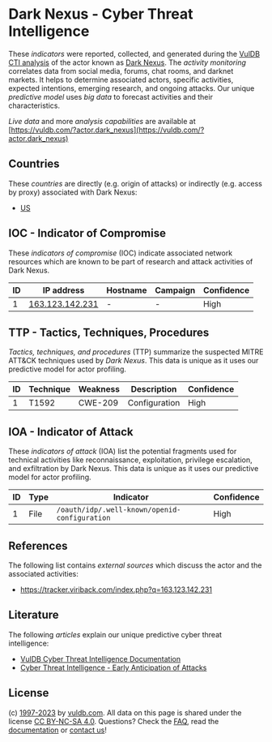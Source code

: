 # Dark Nexus - Cyber Threat Intelligence

These _indicators_ were reported, collected, and generated during the [VulDB CTI analysis](https://vuldb.com/?kb.cti) of the actor known as [Dark Nexus](https://vuldb.com/?actor.dark_nexus). The _activity monitoring_ correlates data from social media, forums, chat rooms, and darknet markets. It helps to determine associated actors, specific activities, expected intentions, emerging research, and ongoing attacks. Our unique _predictive model_ uses _big data_ to forecast activities and their characteristics.

_Live data_ and more _analysis capabilities_ are available at [https://vuldb.com/?actor.dark_nexus](https://vuldb.com/?actor.dark_nexus)

## Countries

These _countries_ are directly (e.g. origin of attacks) or indirectly (e.g. access by proxy) associated with Dark Nexus:

* [US](https://vuldb.com/?country.us)

## IOC - Indicator of Compromise

These _indicators of compromise_ (IOC) indicate associated network resources which are known to be part of research and attack activities of Dark Nexus.

ID | IP address | Hostname | Campaign | Confidence
-- | ---------- | -------- | -------- | ----------
1 | [163.123.142.231](https://vuldb.com/?ip.163.123.142.231) | - | - | High

## TTP - Tactics, Techniques, Procedures

_Tactics, techniques, and procedures_ (TTP) summarize the suspected MITRE ATT&CK techniques used by _Dark Nexus_. This data is unique as it uses our predictive model for actor profiling.

ID | Technique | Weakness | Description | Confidence
-- | --------- | -------- | ----------- | ----------
1 | T1592 | CWE-209 | Configuration | High

## IOA - Indicator of Attack

These _indicators of attack_ (IOA) list the potential fragments used for technical activities like reconnaissance, exploitation, privilege escalation, and exfiltration by Dark Nexus. This data is unique as it uses our predictive model for actor profiling.

ID | Type | Indicator | Confidence
-- | ---- | --------- | ----------
1 | File | `/oauth/idp/.well-known/openid-configuration` | High

## References

The following list contains _external sources_ which discuss the actor and the associated activities:

* https://tracker.viriback.com/index.php?q=163.123.142.231

## Literature

The following _articles_ explain our unique predictive cyber threat intelligence:

* [VulDB Cyber Threat Intelligence Documentation](https://vuldb.com/?kb.cti)
* [Cyber Threat Intelligence - Early Anticipation of Attacks](https://www.scip.ch/en/?labs.20201022)

## License

(c) [1997-2023](https://vuldb.com/?kb.changelog) by [vuldb.com](https://vuldb.com/?kb.about). All data on this page is shared under the license [CC BY-NC-SA 4.0](https://creativecommons.org/licenses/by-nc-sa/4.0/). Questions? Check the [FAQ](https://vuldb.com/?kb.faq), read the [documentation](https://vuldb.com/?kb) or [contact us](https://vuldb.com/?contact)!
